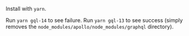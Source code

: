Install with `yarn`.

Run `yarn gql-14` to see failure.
Run `yarn gql-13` to see success (simply removes the `node_modules/apollo/node_modules/graphql` directory).
